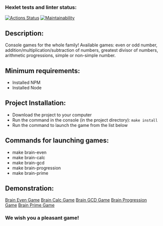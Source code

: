 ### Hexlet tests and linter status:
[![Actions Status](https://github.com/mrfurm4n/frontend-project-lvl1/workflows/hexlet-check/badge.svg)](https://github.com/mrfurm4n/frontend-project-lvl1/actions)
[![Maintainability](https://api.codeclimate.com/v1/badges/0e0c4604b7029bbb4e37/maintainability)](https://codeclimate.com/github/mrfurm4n/frontend-project-lvl1/maintainability)

## Description:
Console games for the whole family! Available games: even or odd number, addition/multiplication/subtraction of numbers, greatest divisor of numbers, arithmetic progressions, simple or non-simple number.

## Minimum requirements:
* Installed NPM
* Installed Node

## Project Installation:
* Download the project to your computer
* Run the command in the console (in the project directory): `make install`
* Run the command to launch the game from the list below

## Commands for launching games:
* make brain-even
* make brain-calc
* make brain-gcd
* make brain-progression
* make brain-prime

## Demonstration:
[Brain Even Game](https://asciinema.org/a/CQEupWYaPbA7xsDpmA60faZPO)
[Brain Calc Game](https://asciinema.org/a/F9evpuN5crvPEbdKp0IaCeXZC)
[Brain GCD Game](https://asciinema.org/a/QqG4v1b4S1RkMS9CYSZ12JN59)
[Brain Progression Game](https://asciinema.org/a/m0F1SqXUNK4oyuworJHqLFNR5)
[Brain Prime Game](https://asciinema.org/a/NWFXLPQ3ID6ILtPyaM7qvuBRe)

### We wish you a pleasant game!